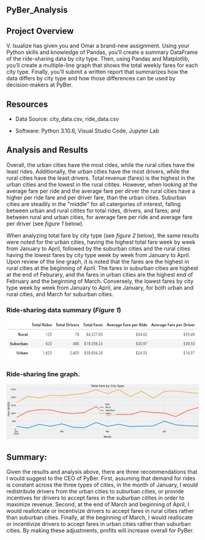 ## PyBer_Analysis

## Project Overview
V. Isualize has given you and Omar a brand-new assignment. Using your Python skills and knowledge of Pandas, you’ll create a summary DataFrame of the ride-sharing data by city type. Then, using Pandas and Matplotlib, you’ll create a multiple-line graph that shows the total weekly fares for each city type. Finally, you’ll submit a written report that summarizes how the data differs by city type and how those differences can be used by decision-makers at PyBer.

## Resources
* Data Source: city_data.csv, ride_data.csv

* Software: Python 3.10.6, Visual Studio Code, Jupyter Lab

## Analysis and Results
Overall, the urban cities have the most rides, while the rural cities have the least rides. Additionally, the urban cities have the most drivers, while the rural cities have the least drivers. Total revenue (fares) is the highest in the urban cities and the lowest in the rural citites. However, when looking at the average fare per ride and the average fare per dirver the rural cities have a higher per ride fare and per driver fare, than the urban cities. Suburban cities are steadily in the "middle" for all catergories of interest, falling between urban and rural citites for total rides, drivers, and fares; and between rural and urban cities, for average fare per ride and average fare per driver (see *figure 1* below). 

When analyzing total fare by city type (see *figure 2* below), the same results were noted for the urban cities, having the highest total fare week by week from January to April, followed by the suburban cities and the rural cities having the lowest fares by city type week by week from January to April. Upon review of the line graph, it is noted that the fares are the highest in rural cities at the beginning of April. The fares in suburban cities are highest at the end of Feburary, and the fares in urban cities are the highest end of February and the beginning of March. Conversely, the lowest fares by city type week by week from January to April, are January, for both urban and rural cities, and March for suburban cities. 

### Ride-sharing data summary (*Figure 1*) 

![PyBer Summary DataFrame](https://github.com/maureengamache/PyBer_Analysis/blob/main/PyBer%20Summary%20DataFrame.png)

### Ride-sharing line graph. 

![Total Fare by City Type](https://github.com/maureengamache/PyBer_Analysis/blob/main/Total%20Fare%20by%20City%20Type.png)

## Summary:
Given the results and analysis above, there are three recommendations that I would suggest to the CEO of PyBer. First, assuming that demand for rides is constant across the three types of cities, in the month of January, I would redistribute drivers from the urban cities to suburban cities, or provide incentives for drivers to accept fares in the suburban citites in order to maximize revenue. Second, at the end of March and beginning of April, I would reallotcate or incentivize drivers to accept fares in rural cities rather than suburban cities. Finally, at the beginning of March, I would reallocate or incentivize drivers to  accept fares in urban cities rather than suburban cities. By making these adjustments, profits will increase overall for PyBer.
